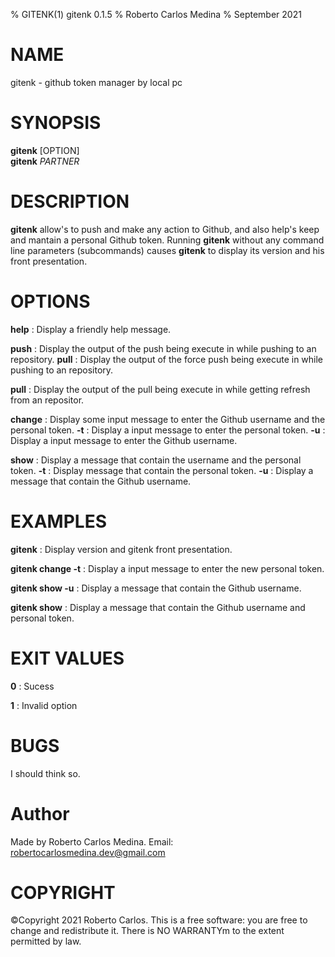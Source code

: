 % GITENK(1) gitenk 0.1.5
% Roberto Carlos Medina
% September 2021

# NAME
gitenk - github token manager by local pc

# SYNOPSIS
**gitenk** [OPTION]\
**gitenk** *PARTNER*

# DESCRIPTION
**gitenk** allow's to push and make any action to Github, and also help's keep and mantain a personal Github token. Running **gitenk** without any command line parameters (subcommands) causes **gitenk** to display its version and his front presentation.

# OPTIONS
**help**
: Display a friendly help message.

**push**
: Display the output of the push being execute in while pushing to an repository.
**pull**
: Display the output of the force push being execute in while pushing to an repository.


**pull**
: Display the output of the pull being execute in while getting refresh from an repositor.

**change**
: Display some input message to enter the Github username and the personal token.
**-t**
: Display a input message to enter the personal token.
**-u**
: Display a input message to enter the Github username.

**show**
: Display a message that contain the username and the personal token.
**-t**
: Display message that contain the personal token.
**-u**
: Display a message that contain the Github username.


# EXAMPLES
**gitenk**
: Display version and gitenk front presentation.

**gitenk change -t**
: Display a input message to enter the new personal token.

**gitenk show -u**
: Display a message that contain the Github username.

**gitenk show**
: Display a message that contain the Github username and personal token.


# EXIT VALUES
**0**
: Sucess

**1**
: Invalid option

# BUGS
I  should think so.

# Author
Made by Roberto Carlos Medina. Email: robertocarlosmedina.dev@gmail.com

# COPYRIGHT 
©Copyright 2021 Roberto Carlos. This is a free software: you are free to change and redistribute it. There is NO WARRANTYm to the extent permitted by law.
